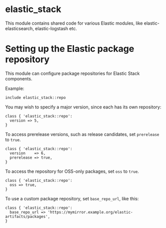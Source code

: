 # elastic_stack

This module contains shared code for various Elastic modules, like
elastic-elasticsearch, elastic-logstash etc.

# Setting up the Elastic package repository
This module can configure package repositories for Elastic Stack components.

Example:

``` puppet
include elastic_stack::repo
```

You may wish to specify a major version, since each has its own repository:

``` puppet
class { 'elastic_stack::repo':
  version => 5,
}
```

To access prerelease versions, such as release candidates, set `prerelease` to `true`.
``` puppet
class { 'elastic_stack::repo':
  version    => 6,
  prerelease => true,
}
```

To access the repository for OSS-only packages, set `oss` to `true`.
``` puppet
class { 'elastic_stack::repo':
  oss => true,
}
```

To use a custom package repository, set `base_repo_url`, like this:
``` puppet
class { 'elastic_stack::repo':
  base_repo_url => 'https://mymirror.example.org/elastic-artifacts/packages',
}
```
